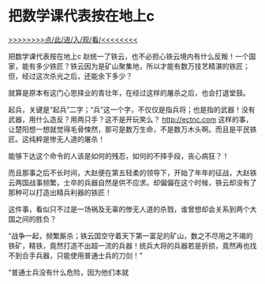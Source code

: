 # 把数学课代表按在地上c

<a href="https://3t3e.com/">>>>>>>>>点/此/进/入/观/看/<<<<<<<<</a>

把数学课代表按在地上c
赵统一了铁云，也不必担心铁云境内有什么反叛！一个国家，能有多少铁匠？铁云因为是矿山聚集地，所以才能有数万技艺精湛的铁匠；但，经过这次杀光之后，还能余下多少？

就算是原本有这门心思择业的青壮年，在经过这样的屠杀之后，也会打退堂鼓。

起兵，关键是“起兵”二字；“兵”这一个字，不仅仅是指兵将；也是指的武器！没有武器，用什么造反？用两只手？这不是开玩笑么？
http://ectnc.com
这样的事，让楚阳想一想就觉得毛骨悚然，那可是数万生命，不是数万木头啊。而且是平民铁匠。这纯粹是惨无人道的屠杀！

能够下达这个命令的人该是如何的残忍，如何的不择手段，丧心病狂？！

而且那事之后不长时间，大赵便在第五轻柔的领导下，开始了年年的征战，大赵铁云两国战事频繁，士卒的兵器自然是供不应求。却偏偏在这个时候，铁云却没有了那种可以打造出精兵利器的铁匠！

这件事，看似只不过是一场祸及无辜的惨无人道的杀戮，谁曾想却会关系到两个大国之间的胜负？

“战争一起，频繁厮杀；铁云国空守着天下第一富足的矿山，数之不尽用之不竭的铁矿，精铁，竟然打造不出超一流的兵器！统兵大将的兵器若是折损，竟然再也找不到合手兵器，只能使用普通士兵的刀剑！”

“普通士兵没有什么危险，因为他们本就
